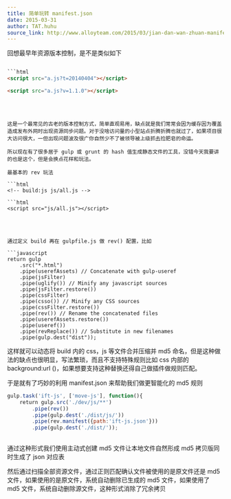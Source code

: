 ```yaml
---
title: 简单玩转 manifest.json
date: 2015-03-31
author: TAT.huhu
source_link: http://www.alloyteam.com/2015/03/jian-dan-wan-zhuan-manifest-json/
---
```


<!-- {% raw %} - for jekyll -->

回想最早年资源版本控制，是不是类似如下

````html

```html
<script src="a.js?t=20140404"></script>
````

```html
<script src="a.js?v=1.1.0"></script>
```

 

````

这是一个最常见的古老的版本控制方式，简单直观易用，缺点就是我们常常会因为缓存因为覆盖造成发布外网时出现资源同步问题。对于没啥访问量的小型站点折腾折腾也就过了，如果项目很大访问很大，一但出现问题波及很广你自然少不了被领导被上级抓去捡肥皂的命运。

所以现在有了很多居于 gulp 或 grunt 的 hash 值生成静态文件的工具，没错今天我要讲的也是这个，但是会换点花样和玩法。

最基本的 rev 玩法

```html
<!-- build:js js/all.js -->

```html
<script src="js/all.js"></script>
````

<!-- endbuild -->

 

````

通过定义 build 再在 gulpfile.js 做 rev() 配置，比如

```javascript
return gulp
    .src("*.html")
    .pipe(userefAssets) // Concatenate with gulp-useref
    .pipe(jsFilter)
    .pipe(uglify()) // Minify any javascript sources
    .pipe(jsFilter.restore())
    .pipe(cssFilter)
    .pipe(csso()) // Minify any CSS sources
    .pipe(cssFilter.restore())
    .pipe(rev()) // Rename the concatenated files
    .pipe(userefAssets.restore())
    .pipe(useref())
    .pipe(revReplace()) // Substitute in new filenames
    .pipe(gulp.dest("dist"));
````

这样就可以动态将 build 内的 css，js 等文件合并压缩并 md5 命名，但是这种做法的缺点也很明显，写法繁琐，而且不支持特殊规则比如 css 内部的 background:url ()，如果想要支持这种替换还得自己做插件做规则匹配。

于是就有了巧妙的利用 manifest.json 来帮助我们做更智能化的 md5 规则

```javascript
gulp.task('ift-js', ['move-js'], function(){
    return gulp.src('./dev/js/**')
        .pipe(rev())
        .pipe(gulp.dest('./dist/js/'))
        .pipe(rev.manifest({path:'ift-js.json'}))
        .pipe(gulp.dest('./dist/'));
 
```

通过这种形式我们使用主动式创建 md5 文件让本地文件自然形成 md5 拷贝版同时生成了 json 对应表

然后通过扫描全部资源文件，通过正则匹配确认文件被使用的是原文件还是 md5 文件，如果使用的是原文件，系统自动删除已生成的 md5 文件，如果使用了 md5 文件，系统自动删除源文件，这种形式消除了冗余拷贝


<!-- {% endraw %} - for jekyll -->